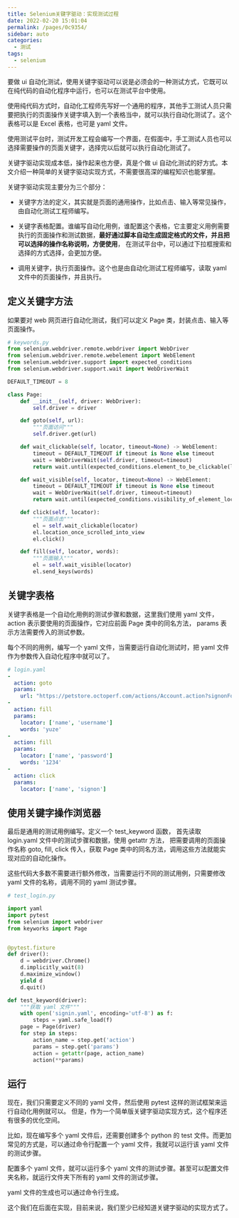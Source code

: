 ```yaml
---
title: Selenium关键字驱动：实现测试过程
date: 2022-02-20 15:01:04
permalink: /pages/0c9354/
sidebar: auto
categories:
  - 测试
tags:
  - selenium
---
```

要做 ui 自动化测试，使用关键字驱动可以说是必须会的一种测试方式，它既可以在纯代码的自动化程序中运行，也可以在测试平台中使用。



使用纯代码方式时，自动化工程师先写好一个通用的程序，其他手工测试人员只需要把执行的页面操作关键字填入到一个表格当中，就可以执行自动化测试了。这个表格可以是 Excel 表格，也可是 yaml 文件。



使用测试平台时，测试开发工程会编写一个界面，在假面中，手工测试人员也可以选择需要操作的页面关键字，选择完以后就可以执行自动化测试了。



关键字驱动实现成本低，操作起来也方便，真是个做 ui 自动化测试的好方式。本文介绍一种简单的关键字驱动实现方式，不需要很高深的编程知识也能掌握。



关键字驱动实现主要分为三个部分：



- 关键字方法的定义，其实就是页面的通用操作，比如点击、输入等常见操作，由自动化测试工程师编写。
- 关键字表格配置。谁编写自动化用例，谁配置这个表格，它主要定义用例需要执行的页面操作和测试数据，**最好通过脚本自动生成固定格式的文件，并且把可以选择的操作名称说明，方便使用**， 在测试平台中，可以通过下拉框搜索和选择的方式选择，会更加方便。

- 调用关键字，执行页面操作。这个也是由自动化测试工程师编写，读取 yaml 文件中的页面操作，并且执行。



## 定义关键字方法



如果要对 web 网页进行自动化测试，我们可以定义 Page 类，封装点击、输入等页面操作。



```python
# keywords.py
from selenium.webdriver.remote.webdriver import WebDriver
from selenium.webdriver.remote.webelement import WebElement
from selenium.webdriver.support import expected_conditions
from selenium.webdriver.support.wait import WebDriverWait

DEFAULT_TIMEOUT = 8

class Page:
    def __init__(self, driver: WebDriver):
        self.driver = driver

    def goto(self, url):
    	"""页面访问"""
        self.driver.get(url)

    def wait_clickable(self, locator, timeout=None) -> WebElement:
        timeout = DEFAULT_TIMEOUT if timeout is None else timeout
        wait = WebDriverWait(self.driver, timeout=timeout)
        return wait.until(expected_conditions.element_to_be_clickable(locator))

    def wait_visible(self, locator, timeout=None) -> WebElement:
        timeout = DEFAULT_TIMEOUT if timeout is None else timeout
        wait = WebDriverWait(self.driver, timeout=timeout)
        return wait.until(expected_conditions.visibility_of_element_located(locator))

    def click(self, locator):
    	"""页面点击"""
        el = self.wait_clickable(locator)
        el.location_once_scrolled_into_view
        el.click()

    def fill(self, locator, words):
        """页面输入"""
        el = self.wait_visible(locator)
        el.send_keys(words)
```



## 关键字表格



关键字表格是一个自动化用例的测试步骤和数据，这里我们使用 yaml 文件，action 表示要使用的页面操作，它对应前面 Page 类中的同名方法， params 表示方法需要传入的测试参数。



每个不同的用例，编写一个 yaml 文件，当需要运行自动化测试时，把 yaml 文件作为参数传入自动化程序中就可以了。



```yaml
# login.yaml
-
  action: goto
  params:
    url: "https://petstore.octoperf.com/actions/Account.action?signonForm="
-
  action: fill
  params:
    locator: ['name', 'username']
    words: 'yuze'
-
  action: fill
  params:
    locator: ['name', 'password']
    words: '1234'
-
  action: click
  params:
    locator: ['name', 'signon']
```



## 使用关键字操作浏览器



最后是通用的测试用例编写。定义一个  test_keyword 函数， 首先读取 login.yaml 文件中的测试步骤和数据，使用 getattr  方法， 把需要调用的页面操作名称 goto, fill, click 传入，获取 Page 类中的同名方法，调用这些方法就能实现对应的自动化操作。



这些代码大多数不需要进行额外修改，当需要运行不同的测试用例，只需要修改 yaml 文件的名称，调用不同的 yaml 测试步骤。



```python
# test_login.py

import yaml
import pytest
from selenium import webdriver
from keyworks import Page


@pytest.fixture
def driver():
    d = webdriver.Chrome()
    d.implicitly_wait(8)
    d.maximize_window()
    yield d
    d.quit()

def test_keyword(driver):
    """获取 yaml 文件"""
	with open('signin.yaml', encoding='utf-8') as f:
        steps = yaml.safe_load(f)
    page = Page(driver)
    for step in steps:
        action_name = step.get('action')
        params = step.get('params')
        action = getattr(page, action_name)
        action(**params)
```



## 运行



现在，我们只需要定义不同的 yaml 文件，然后使用 pytest 这样的测试框架来运行自动化用例就可以。 但是，作为一个简单版关键字驱动实现方式，这个程序还有很多的优化空间。



比如，现在编写多个 yaml 文件后，还需要创建多个 python 的 test 文件。而更加常见的方式是，可以通过命令行配置一个 yaml 文件，我就可以运行该 yaml 文件的测试步骤。



配置多个 yaml 文件，就可以运行多个 yaml 文件的测试步骤。甚至可以配置文件夹名称，就运行文件夹下所有的 yaml 文件的测试步骤。



yaml 文件的生成也可以通过命令行生成。



这个我们在后面在实现，目前来说，我们至少已经知道关键字驱动的实现方式了。